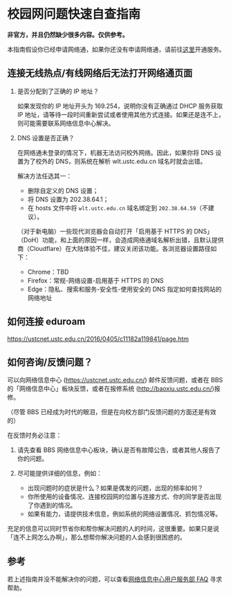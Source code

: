 ---
---

# 校园网问题快速自查指南

**非官方，并且仍然缺少很多内容。仅供参考。**

本指南假设你已经申请网络通，如果你还没有申请网络通，请前往[这里](https://ustcnet.ustc.edu.cn/service/index.php?activeTab=tabWelcome)开通服务。

## 连接无线热点/有线网络后无法打开网络通页面

1. 是否分配到了正确的 IP 地址？

   如果发现你的 IP 地址开头为 169.254，说明你没有正确通过 DHCP 服务获取 IP 地址，请等待一段时间重新尝试或者使用其他方式连接。如果还是连不上，则可能需要联系网络信息中心解决。

2. DNS 设置是否正确？

   在网络通未登录的情况下，机器无法访问校外网络。因此，如果你将 DNS 设置为了校外的 DNS，则系统在解析 wlt.ustc.edu.cn 域名时就会出错。

   解决方法任选其一：

   - 删除自定义的 DNS 设置；
   - 将 DNS 设置为 202.38.64.1；
   - 在 hosts 文件中将 `wlt.ustc.edu.cn` 域名绑定到 `202.38.64.59`（不建议）。

   （对于新电脑）一些现代浏览器会自动打开「启用基于 HTTPS 的 DNS」（DoH）功能，和上面的原因一样，会造成网络通域名解析出错，且默认提供商（Cloudflare）在大陆体验不佳，建议关闭该功能。各浏览器设置路径如下：

   - Chrome：TBD
   - Firefox：常规-网络设置-启用基于 HTTPS 的 DNS
   - Edge：隐私、搜索和服务-安全性-使用安全的 DNS 指定如何查找网站的网络地址

## 如何连接 eduroam

<https://ustcnet.ustc.edu.cn/2016/0405/c11182a119841/page.htm>

## 如何咨询/反馈问题？

可以向网络信息中心 (<https://ustcnet.ustc.edu.cn/>) 邮件反馈问题，或者在 BBS 的「网络信息中心」板块反馈，或者在报修系统 (<http://baoxiu.ustc.edu.cn/>)报修。

（尽管 BBS 已经成为时代的眼泪，但是在向校方部门反馈问题的方面还是有效的）

在反馈时务必注意：

1. 请先查看 BBS 网络信息中心板块，确认是否有故障公告，或者其他人报告了你的问题。
2. 尽可能提供详细的信息，例如：

   - 出现问题时的症状是什么？如果是偶发的问题，出现的频率如何？
   - 你所使用的设备情况、连接校园网的位置与连接方式、你的同学是否出现了你遇到的情况。
   - 如果有能力，请提供技术信息，例如系统的网络设置情况、抓包情况等。

充足的信息可以同时节省你和帮你解决问题的人的时间，这很重要。如果只是说「连不上网怎么办啊」，那么想帮你解决问题的人会感到很困惑的。

## 参考

若上述指南并没不能解决你的问题，可以查看[网络信息中心用户服务部 FAQ](https://netfee.ustc.edu.cn/faq/) 寻求帮助。
